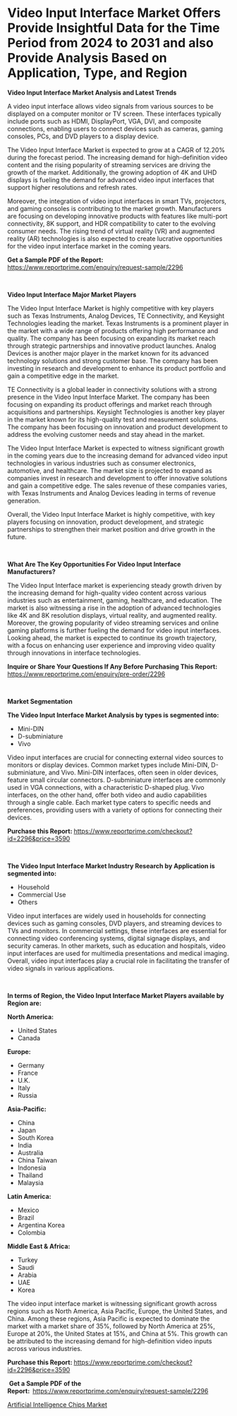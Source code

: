 <p><h1>Video Input Interface Market Offers Provide Insightful Data for the Time Period from 2024 to 2031 and also Provide Analysis Based on Application, Type, and Region</h1></p><p><strong>Video Input Interface Market Analysis and Latest Trends</strong></p>
<p><p>A video input interface allows video signals from various sources to be displayed on a computer monitor or TV screen. These interfaces typically include ports such as HDMI, DisplayPort, VGA, DVI, and composite connections, enabling users to connect devices such as cameras, gaming consoles, PCs, and DVD players to a display device.</p><p>The Video Input Interface Market is expected to grow at a CAGR of 12.20% during the forecast period. The increasing demand for high-definition video content and the rising popularity of streaming services are driving the growth of the market. Additionally, the growing adoption of 4K and UHD displays is fueling the demand for advanced video input interfaces that support higher resolutions and refresh rates.</p><p>Moreover, the integration of video input interfaces in smart TVs, projectors, and gaming consoles is contributing to the market growth. Manufacturers are focusing on developing innovative products with features like multi-port connectivity, 8K support, and HDR compatibility to cater to the evolving consumer needs. The rising trend of virtual reality (VR) and augmented reality (AR) technologies is also expected to create lucrative opportunities for the video input interface market in the coming years.</p></p>
<p><strong>Get a Sample PDF of the Report:&nbsp;</strong> <a href="https://www.reportprime.com/enquiry/request-sample/2296">https://www.reportprime.com/enquiry/request-sample/2296</a></p>
<p>&nbsp;</p>
<p><strong>Video Input Interface Major Market Players</strong></p>
<p><p>The Video Input Interface Market is highly competitive with key players such as Texas Instruments, Analog Devices, TE Connectivity, and Keysight Technologies leading the market. Texas Instruments is a prominent player in the market with a wide range of products offering high performance and quality. The company has been focusing on expanding its market reach through strategic partnerships and innovative product launches. Analog Devices is another major player in the market known for its advanced technology solutions and strong customer base. The company has been investing in research and development to enhance its product portfolio and gain a competitive edge in the market.</p><p>TE Connectivity is a global leader in connectivity solutions with a strong presence in the Video Input Interface Market. The company has been focusing on expanding its product offerings and market reach through acquisitions and partnerships. Keysight Technologies is another key player in the market known for its high-quality test and measurement solutions. The company has been focusing on innovation and product development to address the evolving customer needs and stay ahead in the market.</p><p>The Video Input Interface Market is expected to witness significant growth in the coming years due to the increasing demand for advanced video input technologies in various industries such as consumer electronics, automotive, and healthcare. The market size is projected to expand as companies invest in research and development to offer innovative solutions and gain a competitive edge. The sales revenue of these companies varies, with Texas Instruments and Analog Devices leading in terms of revenue generation.</p><p>Overall, the Video Input Interface Market is highly competitive, with key players focusing on innovation, product development, and strategic partnerships to strengthen their market position and drive growth in the future.</p></p>
<p>&nbsp;</p>
<p><strong>What Are The Key Opportunities For Video Input Interface Manufacturers?</strong></p>
<p><p>The Video Input Interface market is experiencing steady growth driven by the increasing demand for high-quality video content across various industries such as entertainment, gaming, healthcare, and education. The market is also witnessing a rise in the adoption of advanced technologies like 4K and 8K resolution displays, virtual reality, and augmented reality. Moreover, the growing popularity of video streaming services and online gaming platforms is further fueling the demand for video input interfaces. Looking ahead, the market is expected to continue its growth trajectory, with a focus on enhancing user experience and improving video quality through innovations in interface technologies.</p></p>
<p><strong>Inquire or Share Your Questions If Any Before Purchasing This Report:</strong> <a href="https://www.reportprime.com/enquiry/pre-order/2296">https://www.reportprime.com/enquiry/pre-order/2296</a></p>
<p>&nbsp;</p>
<p><strong>Market Segmentation</strong></p>
<p><strong>The Video Input Interface Market Analysis by types is segmented into:</strong></p>
<p><ul><li>Mini-DIN</li><li>D-subminiature</li><li>Vivo</li></ul></p>
<p><p>Video input interfaces are crucial for connecting external video sources to monitors or display devices. Common market types include Mini-DIN, D-subminiature, and Vivo. Mini-DIN interfaces, often seen in older devices, feature small circular connectors. D-subminiature interfaces are commonly used in VGA connections, with a characteristic D-shaped plug. Vivo interfaces, on the other hand, offer both video and audio capabilities through a single cable. Each market type caters to specific needs and preferences, providing users with a variety of options for connecting their devices.</p></p>
<p><strong>Purchase this Report:&nbsp;</strong><a href="https://www.reportprime.com/checkout?id=2296&price=3590">https://www.reportprime.com/checkout?id=2296&price=3590</a></p>
<p>&nbsp;</p>
<p><strong>The Video Input Interface Market Industry Research by Application is segmented into:</strong></p>
<p><ul><li>Household</li><li>Commercial Use</li><li>Others</li></ul></p>
<p><p>Video input interfaces are widely used in households for connecting devices such as gaming consoles, DVD players, and streaming devices to TVs and monitors. In commercial settings, these interfaces are essential for connecting video conferencing systems, digital signage displays, and security cameras. In other markets, such as education and hospitals, video input interfaces are used for multimedia presentations and medical imaging. Overall, video input interfaces play a crucial role in facilitating the transfer of video signals in various applications.</p></p>
<p>&nbsp;</p>
<p><strong>In terms of Region, the Video Input Interface Market Players available by Region are:</strong></p>
<p>
    <p> <strong> North America: </strong>
        <ul>
            <li>United States</li>
            <li>Canada</li>
        </ul>
        </p> 
    <p> <strong> Europe: </strong>
        <ul>
            <li>Germany</li>
            <li>France</li>
            <li>U.K.</li>
            <li>Italy</li>
            <li>Russia</li>
        </ul>
        </p> 
    <p> <strong> Asia-Pacific: </strong>
        <ul>
            <li>China</li>
            <li>Japan</li>
            <li>South Korea</li>
            <li>India</li>
            <li>Australia</li>
            <li>China Taiwan</li>
            <li>Indonesia</li>
            <li>Thailand</li>
            <li>Malaysia</li>
        </ul>
        </p> 
    <p> <strong> Latin America: </strong>
        <ul>
            <li>Mexico</li>
            <li>Brazil</li>
            <li>Argentina Korea</li>
            <li>Colombia</li>
        </ul>
        </p> 
    <p> <strong> Middle East & Africa: </strong>
        <ul>
            <li>Turkey</li>
            <li>Saudi</li>
            <li>Arabia</li>
            <li>UAE</li>
            <li>Korea</li>
        </ul>
    </p>
    </p>
<p><p>The video input interface market is witnessing significant growth across regions such as North America, Asia Pacific, Europe, the United States, and China. Among these regions, Asia Pacific is expected to dominate the market with a market share of 35%, followed by North America at 25%, Europe at 20%, the United States at 15%, and China at 5%. This growth can be attributed to the increasing demand for high-definition video inputs across various industries.</p></p>
<p><strong>Purchase this Report: </strong><a href="https://www.reportprime.com/checkout?id=2296&price=3590">https://www.reportprime.com/checkout?id=2296&price=3590</a></p>
<p>&nbsp;<strong>Get a Sample PDF of the Report:&nbsp;&nbsp;</strong><a href="https://www.reportprime.com/enquiry/request-sample/2296">https://www.reportprime.com/enquiry/request-sample/2296</a></p>
<p><strong></strong></p>
<p><p><a href="https://github.com/nathandecarvalho/Market-Research-Report-List-2/blob/main/artificial-intelligence-chips-market.md">Artificial Intelligence Chips Market</a></p></p>